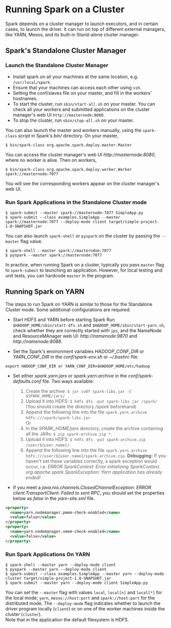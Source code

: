 # Running Spark on a Cluster
Spark depends on a cluster manager to launch executors, and in certain cases, to launch the driver. It can run on top of different external managers, like YARN, Mesos, and its built-in Stand-alone cluster manager.

## Spark's Standalone Cluster Manager
### Launch the Standalone Cluster Manager
- Install spark on all your machines at the same location, e.g. `/usr/local/spark`.
- Ensure that your machines can access each other using `ssh`.
- Setting the conf/slaves file on your master, and fill in the workers' hostnames.
- To start the cluster, run `sbin/start-all.sh` on your master. You can check all your workers and submitted applications on the cluster manager's web UI `http://masternode:8080`.
- To stop the cluster, run `sbin/stop-all.sh` on your master.

You can also launch the master and workers manually, using the `spark-class` script in Spark's *bin/* directory.
On your master,
```
$ bin/spark-class org.apache.spark.deploy.master.Master
```
You can access the cluster manager's web UI *http://masternode:8080*, where no worker is alive. Then on workers,
```
$ bin/spark-class org.apache.spark.deploy.worker.Worker spark://masternode:7077
```
You will see the corresponding workers appear on the cluster manager's web UI.

### Run Spark Applications in the Standalone Cluster mode
```
$ spark-submit --master spark://masternode:7077 SimpleApp.py
$ spark-submit --class examples.SimpleApp --master spark://masternode:7077 --deploy-mode client target/simple-project-1.0-SNAPSHOT.jar
```
You can also launch `spark-shell` or `pyspark` on the cluster by passing the `--master` flag value.
```
$ spark-shell --master spark://masterndoe:7077
$ pyspark --master spark://masternode:7077
```
In practice, when running Spark on a cluster, typically you pass `master` flag to `spark-submit` to launching an application. However, for local testing and unit tests, you can hardcode `master` in the program.


## Running Spark on YARN
The steps to run Spark on YARN is similar to those for the Standalone Cluster mode. Some additional configurations are required:  
- Start HDFS and YARN before starting Spark
Run `$HADOOP_HOME/sbin/start-dfs.sh` and `$HADOOP_HOME/sbin/start-yarn.sh`, check whether they are correctly started with `jps`, and the NameNode and ResourceMAnager web UI: *http://namenode:9870* and *http://namenode:8088*.  

- Set the Spark's environment variables *HADOOP_CONF_DIR* or *YARN_CONF_DIR* in the *conf/spark-env.sh* or *~/.bashrc* file.
```
export HADOOP_CONF_DIR or YARN_CONF_DIR=$HADOOP_HOME/etc/hadoop
```

- Set either *spark.yarn.jars* or *spark.yarn.archive* in the *conf/spark-defaults.conf* file.
Two ways available: 
> 1. Create the archive: `$ jar cv0f spark-libs.jar -C $SPARK_HOME/jars/ .`
> 2. Upload it into HDFS: `$ hdfs dfs -put spark-libs.jar /spark/` (You should create the directory */spark* beforehand)
> 3. Append the following line into the file `spark.yarn.archive hdfs:///spark/spark-libs.jar`.  
Or  
> 1. In the *SPARK_HOME/jars* directory, create the archive containing all the JARs: `$ zip spark-archive.zip *`.
> 2. Upload it into HDFS: `$ hdfs dfs -put spark-archive.zip /user/${user.name}/`.
> 3. Append the following line into the file `spark.yarn.archive hdfs:///user/${user.name}/spark-archive.zip`.
**Debugging:** If you haven't set these variables correctly, a spark exception would occur, i.e. *ERROR SparkContext: Error initializing SparkContext. org.apache.spark.SparkException: Yarn application has already ended!*

- If you meet a *java.nio.channels.ClosedChannelException: ERROR client.TransportClient: Failed to sent RPC*, you should set the properties below as *false* in the *yarn-site.xml* file.
```xml
<property>
  <name>yarn.nodemanager.pmem-check-enabled</name>
  <value>false</value>
</property>
<property>
  <name>yarn.nodemanager.vmem-check-enabled</name>
  <value>false</value>
</property>
``` 

### Run Spark Applications On YARN
```
$ spark-shell --master yarn --deploy-mode client
$ pyspark --master yarn --deploy-mode client
$ spark-submit --class examples.SimpleApp --master yarn --deploy-mode cluster target/simple-project-1.0-SNAPSHOT.jar
$ spark-submit --master yarn --deploy-mode client SimpleApp.py
```
You can set the `--master` flag with values  `local`, `local[n]` and `local[*]` for the local mode; `yarn`, `mesos://host:port` and `spark://host:port` for the distributed mode. The `--deploy-mode` flag indicates whether to launch the driver program locally (`client`) or on one of the worker machines inside the cluster (`cluster`).  
Note that in the application the default filesystem is HDFS.




